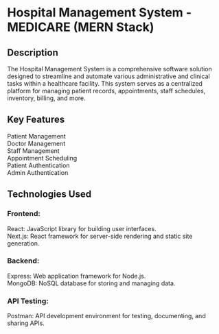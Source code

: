 # Hospital Management System - MEDICARE (MERN Stack)

## Description

The Hospital Management System is a comprehensive software solution designed to streamline and automate various administrative and clinical tasks within a healthcare facility. This system serves as a centralized platform for managing patient records, appointments, staff schedules, inventory, billing, and more.

## Key Features

Patient Management<br/>
Doctor Management<br/>
Staff Management<br/>
Appointment Scheduling<br/>
Patient Authentication<br/>
Admin Authentication<br/>

## Technologies Used

### Frontend:<br/>

React: JavaScript library for building user interfaces.<br/>
Next.js: React framework for server-side rendering and static site generation.<br/>

### Backend:<br/>

Express: Web application framework for Node.js.<br/>
MongoDB: NoSQL database for storing and managing data.<br/>

### API Testing:<br/>

Postman: API development environment for testing, documenting, and sharing APIs.<br/>
